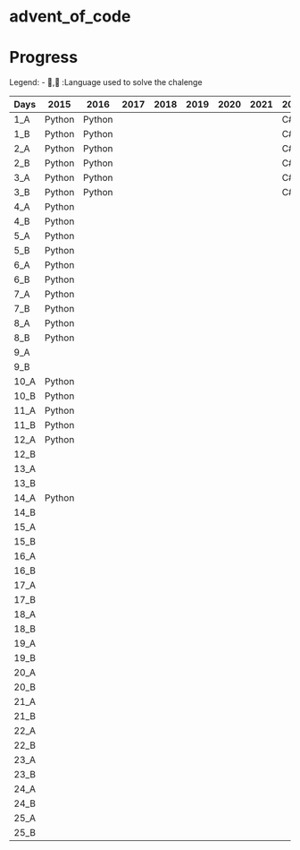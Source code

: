 # advent_of_code

# Progress

Legend: - , :Language used to solve the chalenge

| Days | 2015   | 2016   | 2017 | 2018 | 2019 | 2020 | 2021 | 2022 | 2023       | 2024   | 2025 |
| ---- | ------ | ------ | ---- | ---- | ---- | ---- | ---- | ---- | ---------- | ------ | ---- |
| 1_A  | Python | Python |      |      |      |      |      | C#   | Python     | Python |      |
| 1_B  | Python | Python |      |      |      |      |      | C#   | Python     | Python |      |
| 2_A  | Python | Python |      |      |      |      |      | C#   | Javascript | Python |      |
| 2_B  | Python | Python |      |      |      |      |      | C#   | Javascript | Python |      |
| 3_A  | Python | Python |      |      |      |      |      | C#   | Python     | Python |      |
| 3_B  | Python | Python |      |      |      |      |      | C#   | Python     | Python |      |
| 4_A  | Python |        |      |      |      |      |      |      | Javascript | Python |      |
| 4_B  | Python |        |      |      |      |      |      |      | Javascript | Python |      |
| 5_A  | Python |        |      |      |      |      |      |      | Python     |        |      |
| 5_B  | Python |        |      |      |      |      |      |      | Python     |        |      |
| 6_A  | Python |        |      |      |      |      |      |      | Typescript |        |      |
| 6_B  | Python |        |      |      |      |      |      |      | Typescript |        |      |
| 7_A  | Python |        |      |      |      |      |      |      | Python     |        |      |
| 7_B  | Python |        |      |      |      |      |      |      | Python     |        |      |
| 8_A  | Python |        |      |      |      |      |      |      | Typescript |        |      |
| 8_B  | Python |        |      |      |      |      |      |      |            |        |      |
| 9_A  |        |        |      |      |      |      |      |      |            |        |      |
| 9_B  |        |        |      |      |      |      |      |      |            |        |      |
| 10_A | Python |        |      |      |      |      |      |      |            |        |      |
| 10_B | Python |        |      |      |      |      |      |      |            |        |      |
| 11_A | Python |        |      |      |      |      |      |      |            |        |      |
| 11_B | Python |        |      |      |      |      |      |      |            |        |      |
| 12_A | Python |        |      |      |      |      |      |      |            |        |      |
| 12_B |        |        |      |      |      |      |      |      |            |        |      |
| 13_A |        |        |      |      |      |      |      |      |            |        |      |
| 13_B |        |        |      |      |      |      |      |      |            |        |      |
| 14_A | Python |        |      |      |      |      |      |      |            |        |      |
| 14_B |        |        |      |      |      |      |      |      |            |        |      |
| 15_A |        |        |      |      |      |      |      |      |            |        |      |
| 15_B |        |        |      |      |      |      |      |      |            |        |      |
| 16_A |        |        |      |      |      |      |      |      |            |        |      |
| 16_B |        |        |      |      |      |      |      |      |            |        |      |
| 17_A |        |        |      |      |      |      |      |      |            |        |      |
| 17_B |        |        |      |      |      |      |      |      |            |        |      |
| 18_A |        |        |      |      |      |      |      |      |            |        |      |
| 18_B |        |        |      |      |      |      |      |      |            |        |      |
| 19_A |        |        |      |      |      |      |      |      |            |        |      |
| 19_B |        |        |      |      |      |      |      |      |            |        |      |
| 20_A |        |        |      |      |      |      |      |      |            |        |      |
| 20_B |        |        |      |      |      |      |      |      |            |        |      |
| 21_A |        |        |      |      |      |      |      |      |            |        |      |
| 21_B |        |        |      |      |      |      |      |      |            |        |      |
| 22_A |        |        |      |      |      |      |      |      |            |        |      |
| 22_B |        |        |      |      |      |      |      |      |            |        |      |
| 23_A |        |        |      |      |      |      |      |      |            |        |      |
| 23_B |        |        |      |      |      |      |      |      |            |        |      |
| 24_A |        |        |      |      |      |      |      |      |            |        |      |
| 24_B |        |        |      |      |      |      |      |      |            |        |      |
| 25_A |        |        |      |      |      |      |      |      |            |        |      |
| 25_B |        |        |      |      |      |      |      |      |            |        |      |

